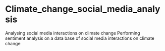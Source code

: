 # Climate_change_social_media_analysis
Analysing social media interactions on climate change 
Performing sentiment analysis on a data base of social media interactions on climate change
